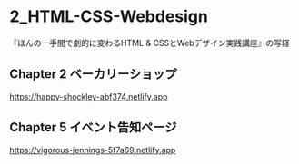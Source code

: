 # 2_HTML-CSS-Webdesign
『ほんの一手間で劇的に変わるHTML &amp; CSSとWebデザイン実践講座』の写経

## Chapter 2 ベーカリーショップ
https://happy-shockley-abf374.netlify.app

## Chapter 5 イベント告知ページ
https://vigorous-jennings-5f7a69.netlify.app
